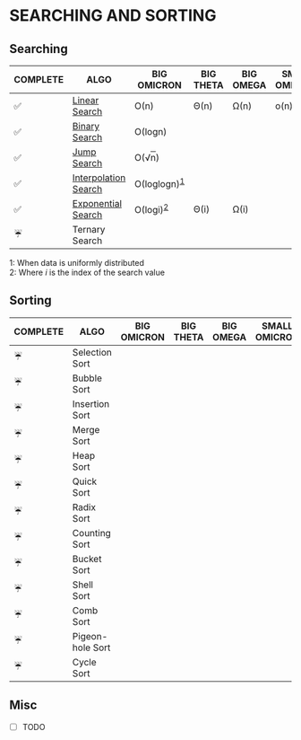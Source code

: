 # SEARCHING AND SORTING

## Searching
COMPLETE | ALGO | BIG OMICRON | BIG THETA | BIG OMEGA | SMALL OMICRON | SMALL OMEGA
--- | --- | --- | --- | --- | --- | ---
:white_check_mark: | [Linear Search](./linear_search/) | &Omicron;(n) | &Theta;(n) | &Omega;(n)| &omicron;(n) | &omega;(n)
:white_check_mark: | [Binary Search](./binary_search/) | &Omicron;(logn) | | | |
:white_check_mark: | [Jump Search](./jump_search/) | &Omicron;(&radic;<span style="text-decoration: overline">n</span>)| | | |
:white_check_mark: | [Interpolation Search](./interpolation_search/) | &Omicron;(loglogn)<sup>[1](#myfootnote1)</sup> | | | |
:white_check_mark: | [Exponential Search](./exponential_search/) | &Omicron;(logi)<sup>[2](#myfootnote2)</sup> | &Theta;(i) | &Omega;(i) | |
:umbrella: | Ternary Search | | | | |

<a name="myfootnote1">1</a>: When data is uniformly distributed<br>
<a name="myfootnote2">2</a>: Where *i* is the index of the search value<br>

## Sorting
COMPLETE | ALGO | BIG OMICRON | BIG THETA | BIG OMEGA | SMALL OMICRON | SMALL OMEGA
--- | --- | --- | --- | --- | --- | ---
:umbrella: | Selection Sort | | | | |
:umbrella: | Bubble Sort | | | | |
:umbrella: | Insertion Sort | | | | |
:umbrella: | Merge Sort | | | | |
:umbrella: | Heap Sort | | | | |
:umbrella: | Quick Sort | | | | |
:umbrella: | Radix Sort | | | | |
:umbrella: | Counting Sort | | | | |
:umbrella: | Bucket Sort | | | | |
:umbrella: | Shell Sort | | | | |
:umbrella: | Comb Sort | | | | |
:umbrella: | Pigeon-hole Sort | | | | |
:umbrella: | Cycle Sort | | | | |

## Misc
- [ ] TODO
